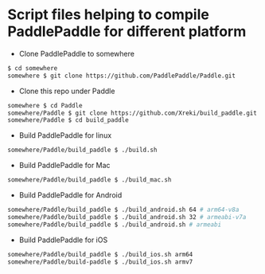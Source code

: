# Script files helping to compile PaddlePaddle for different platform

- Clone PaddlePaddle to somewhere
```bash
$ cd somewhere
somewhere $ git clone https://github.com/PaddlePaddle/Paddle.git
```

- Clone this repo under Paddle
```bash
somewhere $ cd Paddle
somewhere/Paddle $ git clone https://github.com/Xreki/build_paddle.git
somewhere/Paddle $ cd build_paddle
```

- Build PaddlePaddle for linux
```bash
somewhere/Paddle/build_paddle $ ./build.sh
```

- Build PaddlePaddle for Mac
```bash
somewhere/Paddle/build_paddle $ ./build_mac.sh
```

- Build PaddlePaddle for Android
```bash
somewhere/Paddle/build_paddle $ ./build_android.sh 64 # arm64-v8a
somewhere/Paddle/build_paddle $ ./build_android.sh 32 # armeabi-v7a
somewhere/Paddle/build_paddle $ ./build_android.sh # armeabi
```

- Build PaddlePaddle for iOS
```bash
somewhere/Paddle/build_paddle $ ./build_ios.sh arm64
somewhere/Paddle/build-paddle $ ./build_ios.sh armv7
```
